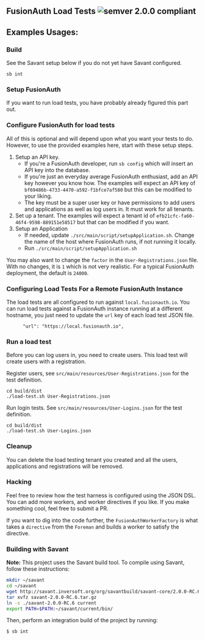## FusionAuth Load Tests ![semver 2.0.0 compliant](http://img.shields.io/badge/semver-2.0.0-brightgreen.svg?style=flat-square)

## Examples Usages:

### Build

See the Savant setup below if you do not yet have Savant configured. 

```
sb int
```

### Setup FusionAuth

If you want to run load tests, you have probably already figured this part out.

### Configure FusionAuth for load tests
 
All of this is optional and will depend upon what you want your tests to do. However, to use the provided examples here, start with these setup steps. 

1. Setup an API key. 
   - If you're a FusionAuth developer, run `sb config` which will insert an API key into the database. 
   - If you're just an everyday average FusionAuth enthusiast, add an API key however you know how. The examples will expect an API key of `bf69486b-4733-4470-a592-f1bfce7af580` but this can be modified to your liking. 
   - The key must be a super user key or have permissions to add users and applications as well as log users in. It must work for all tenants.
2. Set up a tenant. The examples will expect a tenant id of `efb21cfc-fa60-46f4-9598-889151e58517` but that can be modified if you want.
3. Setup an Application
   - If needed, update `./src/main/script/setupApplication.sh`. Change the name of the host where FusionAuth runs, if not running it locally.
   - Run `./src/main/script/setupApplication.sh`  

You may also want to change the `factor` in the `User-Registrations.json` file. With no changes, it is `1` which is not very realistic. For a typical FusionAuth deployment, the default is `24000`.

### Configuring Load Tests For a Remote FusionAuth Instance

The load tests are all configured to run against `local.fusionauth.io`. You can run load tests against a FusionAuth instance running at a different hostname, you just need to update the `url` key of each load test JSON file.

```
      "url": "https://local.fusionauth.io",
```

### Run a load test

Before you can log users in, you need to create users. This load test will create users with a registration. 

Register users, see `src/main/resources/User-Registrations.json` for the test definition.

````
cd build/dist
./load-test.sh User-Registrations.json
````


Run login tests. See `src/main/resources/User-Logins.json` for the test definition.

````
cd build/dist
./load-test.sh User-Logins.json
````

### Cleanup

You can delete the load testing tenant you created and all the users, applications and registrations will be removed.

### Hacking

Feel free to review how the test harness is configured using the JSON DSL. You can add more workers, and worker directives if you like. If you make something cool, feel free to submit a PR.

If you want to dig into the code further, the `FusionAuthWorkerFactory` is what takes a `directive` from the `Foreman` and builds a worker to satisfy the directive.  

### Building with Savant

**Note:** This project uses the Savant build tool. To compile using Savant, follow these instructions:

```bash
mkdir ~/savant
cd ~/savant
wget http://savant.inversoft.org/org/savantbuild/savant-core/2.0.0-RC.6/savant-2.0.0-RC.6.tar.gz
tar xvfz savant-2.0.0-RC.6.tar.gz
ln -s ./savant-2.0.0-RC.6 current
export PATH=$PATH:~/savant/current/bin/
```

Then, perform an integration build of the project by running:

```bash
$ sb int
```
